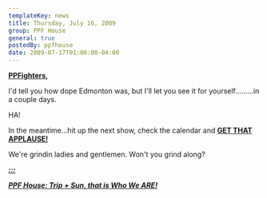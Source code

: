 ```yaml
---
templateKey: news
title: Thursday, July 16, 2009
group: PPF House
general: true
postedBy: ppfhouse
date: 2009-07-17T01:00:00-04:00
---
```

[**PPFighters,**](http://ppfhouse.bandcamp.com)

I'd tell you how dope Edmonton was, but I'll let you see it for yourself.........in a couple days.

HA!

In the meantime...hit up the next show, check the calendar and [**GET THAT APPLAUSE!**](http://leo37.bandcamp.com)

We're grindin ladies and gentlemen. Won't you grind along?

[***:::*** ](http://leo37.bandcamp.com)

[***PPF House: Trip + Sun, that is Who We ARE!***](http://leo37.bandcamp.com)